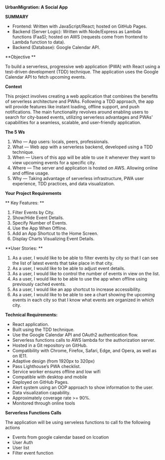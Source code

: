 **UrbanMigration: A Social App**

**SUMMARY**

- Frontend: Written with JavaScript/React; hosted on GitHub Pages.
- Backend (Server Logic): Written with Node/Express as Lambda functions (FaaS); hosted on AWS (requests come from frontend to Lambda function to data).
- Backend (Database): Google Calendar API.

**Objective **

To build a serverless, progressive web application (PWA) with React using a test-driven development (TDD) technique. The application uses the Google Calendar API to fetch upcoming events.

**Context**

This project involves creating a web application that combines the benefits of serverless architecture and PWAs. Following a TDD approach, the app will provide features like instant loading, offline support, and push notifications. The main functionality revolves around enabling users to search for city-based events, utilizing serverless advantages and PWAs' capabilities for a seamless, scalable, and user-friendly application.

**The 5 Ws**

1. Who — App users: locals, peers, professionals. 
2. What — Web app with a serverless backend, developed using a TDD technique. 
3. When — Users of this app will be able to use it whenever they want to view upcoming events for a specific city. 
4. Where — The server and application is hosted on AWS. Allowing online and offline usage.
5. Why — Taking advantage of serverless infrastructure, PWA user experience, TDD practices, and data visualization.

**Your Project Requirements**

** Key Features: **

1. Filter Events by City.
2. Show/Hide Event Details.
3. Specify Number of Events.
4. Use the App When Offline.
5. Add an App Shortcut to the Home Screen.
6. Display Charts Visualizing Event Details.

**User Stories: **

1. As a user, I would like to be able to filter events by city so that I can see the list of latest events that take place in that city. 
2. As a user, I would like to be able to adjust event details. 
3. As a user, I would like to control the number of events in view on the list. 
4. As a user, I would like to be able to use the app when offline using previously cached events. 
5. As a user, I would like an app shortcut to increase accessibility. 
6. As a user, I would like to be able to see a chart showing the upcoming events in each city so that I know what events are organized in which city.

**Technical Requirements:** 

- React application. 
- Built using the TDD technique. 
- Use the Google Calendar API and OAuth2 authentication flow. 
- Serverless functions calls to AWS lambda for the authorization server. 
- Hosted in a Git repository on GitHub. 
- Compatibility with  Chrome, Firefox, Safari, Edge, and Opera, as well as on IE11. 
- Adaptive design (from 1920px to 320px) 
- Pass Lighthouse’s PWA checklist. 
- Service worker ensures offline and low wifi 
- Compatible with desktop and mobile
- Deployed on GitHub Pages. 
- Alert system using an OOP approach to show information to the user. 
- Data visualization capability. 
- Approximately coverage rate >= 90%. 
- Monitored through online tools

**Serverless Functions Calls**

The application will be using serveless functions to call fo the following actions
- Events from google calendar based on lcoation
- User Auth
- User list
- Filter event function

